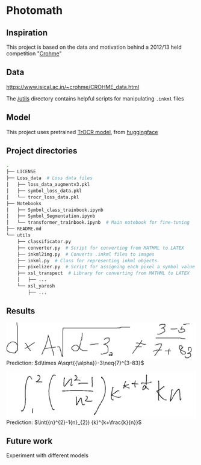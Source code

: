 # Photomath

## Inspiration
This project is based on the data and motivation behind a 2012/13 held competition "[Crohme](https://www.isical.ac.in/~crohme/index.html)"


## Data
https://www.isical.ac.in/~crohme/CROHME_data.html

The [/utils](/utils) directory contains helpful scripts for manipulating ```.inkml``` files


## Model
This project uses pretrained [TrOCR model](https://huggingface.co/microsoft/trocr-large-handwritten), from [huggingface](https://github.com/huggingface/transformers)


## Project directories
```bash
.
├── LICENSE
├── Loss_data  # Loss data files
│   ├── loss_data_augmentv3.pkl
│   ├── symbol_loss_data.pkl
│   └── trocr_loss_data.pkl
├── Notebooks
│   ├── Symbol_class_trainbook.ipynb  
│   ├── Symbol_Segmentation.ipynb
│   └── transformer_trainbook.ipynb  # Main notebook for fine-tuning
├── README.md
└── utils  
    ├── classificator.py
    ├── converter.py  # Script for converting from MATHML to LATEX
    ├── inkml2img.py  # Converts .inkml files to images
    ├── inkml.py  # Class for representing inkml objects
    ├── pixelizer.py  # Script for assigning each pixel a symbol value
    ├── xsl_transpect  # Library for converting from MATHML to LATEX
    │   ├── ...
    └── xsl_yarosh
        ├── ...

```

## Results

![Image Alt Text](examples/ex1.png?raw=true)
Prediction: $d\times A\sqrt{{\alpha}}-3\neq{7}^{3-83}$

![Image Alt Text](examples/ex2.png?raw=true)
Prediction: $\int({n}^{2}-1{n}_{2}) {k}^{k+\frac{k}{n}}$

## Future work

Experiment with different models
